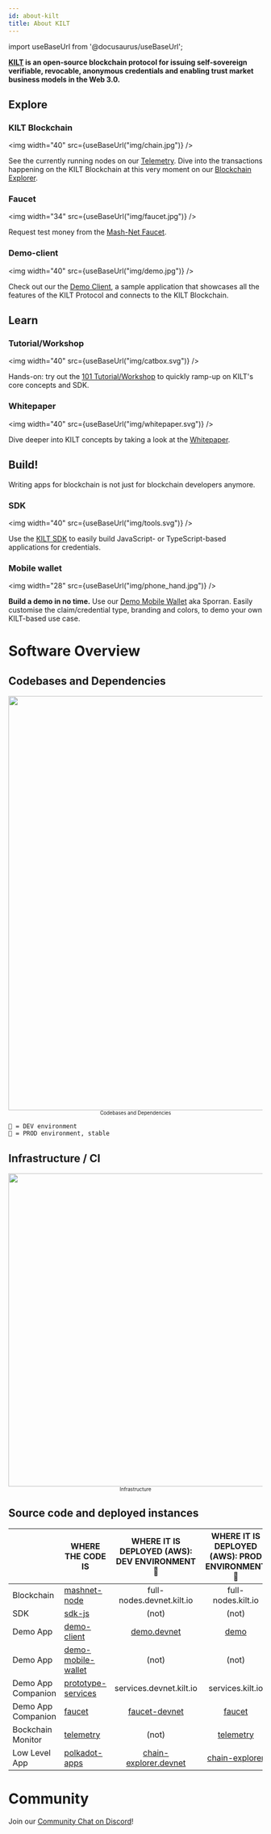 ```yaml
---
id: about-kilt
title: About KILT
---
```

import useBaseUrl from '@docusaurus/useBaseUrl';

**[KILT][website] is an open-source blockchain protocol for issuing self-sovereign verifiable, revocable, anonymous credentials and enabling trust market business models in the Web 3.0.**

## Explore

### KILT Blockchain
<img width="40" src={useBaseUrl("img/chain.jpg")} />

See the currently running nodes on our [Telemetry][telemetry]. Dive into the transactions happening on the KILT Blockchain at this very moment on our [Blockchain Explorer][chain-explorer].

### Faucet
<img width="34" src={useBaseUrl("img/faucet.jpg")} />

Request test money from the [Mash-Net Faucet][faucet].

### Demo-client
<img width="40" src={useBaseUrl("img/demo.jpg")} />

Check out our the [Demo Client][demo], a sample application that showcases all the features of the KILT Protocol and connects to the KILT Blockchain.

## Learn

### Tutorial/Workshop
<img width="40" src={useBaseUrl("img/catbox.svg")} />

Hands-on: try out the [101 Tutorial/Workshop][workshop] to quickly ramp-up on KILT's core concepts and SDK.

### Whitepaper
<img width="40" src={useBaseUrl("img/whitepaper.svg")} />

Dive deeper into KILT concepts by taking a look at the [Whitepaper][whitepaper].

## Build!

Writing apps for blockchain is not just for blockchain developers anymore.

### SDK
<img width="40" src={useBaseUrl("img/tools.svg")} />

Use the [KILT SDK][sdk-js-repo] to easily build JavaScript- or TypeScript-based applications for credentials.

### Mobile wallet
<img width="28" src={useBaseUrl("img/phone_hand.jpg")} />

**Build a demo in no time.**
Use our [Demo Mobile Wallet][demo-mobile-wallet-repo] aka Sporran. Easily customise the claim/credential type, branding and colors, to demo your own KILT-based use case.


# Software Overview

## Codebases and Dependencies

<div align="center">
  <img width="820" src={useBaseUrl("img/app-overview.svg")} />
  <div align="center"><sub><sup>Codebases and Dependencies</sup></sub></div>
</div>

```
🐥 = DEV environment
🐓 = PROD environment, stable
```

## Infrastructure / CI

<div align="center">
<img width="620" src={useBaseUrl("img/infrastructure.jpg")} />
  <div align="center"><sub><sup>Infrastructure</sup></sub></div>
</div>

## Source code and deployed instances

|                    | WHERE THE CODE IS                             |  WHERE IT IS DEPLOYED (AWS): DEV ENVIRONMENT🐥  | WHERE IT IS DEPLOYED (AWS): PROD ENVIRONMENT🐓 |
| ------------------ | --------------------------------------------- | :--------------------------------------------: | :-------------------------------------------: |
| Blockchain         | [mashnet-node][mashnet-node-repo]             |           full-nodes.devnet.kilt.io            |              full-nodes.kilt.io               |
| SDK                | [sdk-js][sdk-js-repo]                         |                     (not)                      |                     (not)                     |
| Demo App           | [demo-client][demo-client-repo]               |           [demo.devnet][demo.devnet]           |                 [demo][demo]                  |
| Demo App           | [demo-mobile-wallet][demo-mobile-wallet-repo] |                     (not)                      |                     (not)                     |
| Demo App Companion | [prototype-services][prototype-services-repo] |            services.devnet.kilt.io             |               services.kilt.io                |
| Demo App Companion | [faucet][faucet-repo]                         |         [faucet-devnet][faucet-devnet]         |               [faucet][faucet]                |
| Bockchain Monitor  | [telemetry][telemetry-repo]                   |                     (not)                      |            [telemetry][telemetry]             |
| Low Level App      | [polkadot-apps][polkadot-apps-repo]           | [chain-explorer.devnet][chain-explorer-devnet] |       [chain-explorer][chain-explorer]        |

# Community

Join our [Community Chat on Discord][cmy-channel]!


[cmy-channel]: https://discord.gg/hX4pc8rdHS
[website]: https://kilt.io
[mashnet-node-repo]: https://github.com/KILTprotocol/mashnet-node
[sdk-js-repo]: https://github.com/KILTprotocol/sdk-js
[demo-client-repo]: https://github.com/KILTprotocol/demo-client
[demo-mobile-wallet-repo]: https://github.com/KILTprotocol/demo-mobile-wallet
[prototype-services-repo]: https://github.com/KILTprotocol/prototype-services
[faucet-repo]: https://github.com/KILTprotocol/faucet
[telemetry-repo]: https://github.com/KILTprotocol/substrate-telemetry
[polkadot-apps-repo]: https://github.com/polkadot-js/apps
[demo.devnet]: https://demo.devnet.kilt.io
[demo]: https://demo.kilt.io
[faucet-devnet]: https://faucet-devnet.kilt.io
[faucet]: https://faucet.kilt.io
[telemetry]: http://telemetry.kilt.io/#/KILT%20Testnet
[chain-explorer]: https://chain-explorer.kilt.io
[chain-explorer-devnet]: https://chain-explorer.devnet.kilt.io
[workshop]: sdk/workshop/welcome
[whitepaper]: https://kilt.io/wp-content/uploads/2020/01/KILT-White-Paper-v2020-Jan-15.pdf